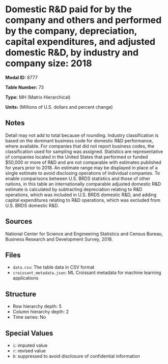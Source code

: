 # Domestic R&D paid for by the company and others and performed by the company, depreciation, capital expenditures, and adjusted domestic R&D, by industry and company size: 2018

**Modal ID:** 8777

**Table Number:** 73

**Type:** MH (Matrix Hierarchical)

**Units:** (Millions of U.S. dollars and percent change)

## Notes

Detail may not add to total because of rounding. Industry classification is based on the dominant business code for domestic R&D performance, where available. For companies that did not report business codes, the classification used for sampling was assigned. Statistics are representative of companies located in the United States that performed or funded $50,000 or more of R&D and are not comparable with estimates published for years prior to 2018. An estimate range may be displayed in place of a single estimate to avoid disclosing operations of individual companies. To enable comparisons between U.S. BRDS statistics and those of other nations, in this table an internationally comparable adjusted domestic R&D estimate is calculated by subtracting depreciation relating to R&D operations, which was included in U.S. BRDS domestic R&D, and adding capital expenditures relating to R&D operations, which was excluded from U.S. BRDS domestic R&D.

## Sources

National Center for Science and Engineering Statistics and Census Bureau, Business Research and Development Survey, 2018.

## Files

- `data.csv`: The table data in CSV format
- `croissant_metadata.json`: ML Croissant metadata for machine learning applications

## Structure

- Row hierarchy depth: 5
- Column hierarchy depth: 2
- Time series: No

## Special Values

- `i`: imputed value
- `r`: revised value
- `D`: suppressed to avoid disclosure of confidential information
